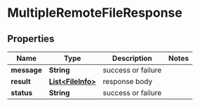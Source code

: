 
# MultipleRemoteFileResponse

## Properties
Name | Type | Description | Notes
------------ | ------------- | ------------- | -------------
**message** | **String** | success or failure | 
**result** | [**List&lt;FileInfo&gt;**](FileInfo.md) | response body | 
**status** | **String** | success or failure | 



